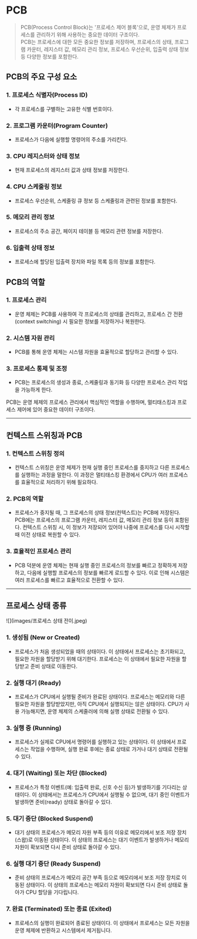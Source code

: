 # PCB

> PCB(Process Control Block)는 '프로세스 제어 블록'으로, 운영 체제가 프로세스를 관리하기 위해 사용하는 중요한 데이터 구조이다.
> <br> PCB는 프로세스에 대한 모든 중요한 정보를 저장하며, 프로세스의 상태, 프로그램 카운터, 레지스터 값, 메모리 관리 정보, 프로세스 우선순위, 입출력 상태 정보 등 다양한 정보를 포함한다.

## PCB의 주요 구성 요소
### 1. **프로세스 식별자(Process ID)**
- 각 프로세스를 구별하는 고유한 식별 번호이다.


### 2. **프로그램 카운터(Program Counter)**
- 프로세스가 다음에 실행할 명령어의 주소를 가리킨다.


### 3. **CPU 레지스터와 상태 정보**
- 현재 프로세스의 레지스터 값과 상태 정보를 저장한다.

 
### 4. **CPU 스케줄링 정보**
- 프로세스 우선순위, 스케줄링 큐 정보 등 스케줄링과 관련된 정보를 포함한다.


### 5. **메모리 관리 정보**
- 프로세스의 주소 공간, 페이지 테이블 등 메모리 관련 정보를 저장한다.


### 6. **입출력 상태 정보**
- 프로세스에 할당된 입출력 장치와 파일 목록 등의 정보를 포함한다.


## PCB의 역할

### 1. **프로세스 관리** 
- 운영 체제는 PCB를 사용하여 각 프로세스의 상태를 관리하고, 프로세스 간 전환(context switching) 시 필요한 정보를 저장하거나 복원한다.
 

### 2. **시스템 자원 관리**
- PCB를 통해 운영 체제는 시스템 자원을 효율적으로 할당하고 관리할 수 있다.

 
### 3. **프로세스 통제 및 조정**
- PCB는 프로세스의 생성과 종료, 스케줄링과 동기화 등 다양한 프로세스 관리 작업을 가능하게 한다.

PCB는 운영 체제의 프로세스 관리에서 핵심적인 역할을 수행하며, 멀티태스킹과 프로세스 제어에 있어 중요한 데이터 구조이다.

---
## 컨텍스트 스위칭과 PCB

### 1. **컨텍스트 스위칭 정의**
- 컨텍스트 스위칭은 운영 체제가 현재 실행 중인 프로세스를 중지하고 다른 프로세스를 실행하는 과정을 말한다.
이 과정은 멀티태스킹 환경에서 CPU가 여러 프로세스를 효율적으로 처리하기 위해 필요하다.


### 2. **PCB의 역할**
- 프로세스가 중지될 때, 그 프로세스의 상태 정보(컨텍스트)는 PCB에 저장된다. PCB에는 프로세스의 프로그램 카운터, 레지스터 값, 메모리 관리 정보 등이 포함된다. 
컨텍스트 스위칭 시, 이 정보가 저장되어 있어야 나중에 프로세스를 다시 시작할 때 이전 상태로 복원할 수 있다.


### 3. **효율적인 프로세스 관리**
- PCB 덕분에 운영 체제는 현재 실행 중인 프로세스의 정보를 빠르고 정확하게 저장하고, 다음에 실행할 프로세스의 정보를 빠르게 로드할 수 있다. 이로 인해 시스템은 여러 프로세스를 빠르고 효율적으로 전환할 수 있다.

---
## 프로세스 상태 종류

![](images/프로세스 상태 전이.jpeg)

### 1. **생성됨 (New or Created)**
- 프로세스가 처음 생성되었을 때의 상태이다. 이 상태에서 프로세스는 초기화되고, 필요한 자원을 할당받기 위해 대기한다. 프로세스는 이 상태에서 필요한 자원을 할당받고 준비 상태로 이동한다.


### 2. **실행 대기 (Ready)**
- 프로세스가 CPU에서 실행될 준비가 완료된 상태이다. 프로세스는 메모리와 다른 필요한 자원을 할당받았지만, 아직 CPU에서 실행되지는 않은 상태이다. CPU가 사용 가능해지면, 운영 체제의 스케줄러에 의해 실행 상태로 전환될 수 있다.


### 3. **실행 중 (Running)**
- 프로세스가 실제로 CPU에서 명령어를 실행하고 있는 상태이다. 이 상태에서 프로세스는 작업을 수행하며, 실행 완료 후에는 종료 상태로 가거나 대기 상태로 전환될 수 있다.


### 4. **대기 (Waiting) 또는 차단 (Blocked)**
- 프로세스가 특정 이벤트(예: 입출력 완료, 신호 수신 등)가 발생하기를 기다리는 상태이다. 이 상태에서는 프로세스가 CPU에서 실행될 수 없으며, 대기 중인 이벤트가 발생하면 준비(ready) 상태로 돌아갈 수 있다.


### 5. **대기 중단 (Blocked Suspend)**
- 대기 상태의 프로세스가 메모리 자원 부족 등의 이유로 메모리에서 보조 저장 장치(스왑)로 이동된 상태이다. 이 상태의 프로세스는 대기 이벤트가 발생하거나 메모리 자원이 확보되면 다시 준비 상태로 돌아갈 수 있다.


### 6. **실행 대기 중단 (Ready Suspend)**
- 준비 상태의 프로세스가 메모리 공간 부족 등으로 메모리에서 보조 저장 장치로 이동된 상태이다. 이 상태의 프로세스는 메모리 자원이 확보되면 다시 준비 상태로 돌아가 CPU 할당을 기다립니다.


### 7. **완료 (Terminated) 또는 종료 (Exited)**
- 프로세스의 실행이 완료되어 종료된 상태이다. 이 상태에서 프로세스는 모든 자원을 운영 체제에 반환하고 시스템에서 제거됩니다.